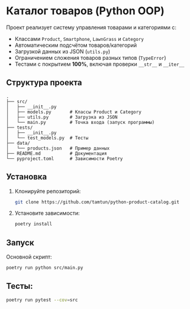 # Каталог товаров (Python OOP)

Проект реализует систему управления товарами и категориями с:
- Классами `Product`, `Smartphone`, `LawnGrass` и `Category`
- Автоматическим подсчётом товаров/категорий
- Загрузкой данных из JSON (`utils.py`)
- Ограничением сложения товаров разных типов (`TypeError`)
- Тестами с покрытием **100%**, включая проверки `__str__` и `__iter__` 

## Структура проекта
```
.
├── src/
│   ├── __init__.py
│   ├── models.py       # Классы Product и Category
│   ├── utils.py        # Загрузка из JSON
│   └── main.py         # Точка входа (запуск программы)
├── tests/
│   ├── __init__.py
│   └── test_models.py  # Тесты
├── data/
│   └── products.json   # Пример данных
├── README.md           # Документация
└── pyproject.toml      # Зависимости Poetry
```

## Установка
1. Клонируйте репозиторий:
   ```bash
   git clone https://github.com/tamtun/python-product-catalog.git
   
2. Установите зависимости:
   ```bash
   poetry install

## Запуск
Основной скрипт:

```bash
poetry run python src/main.py
```

## Тесты:

```bash
poetry run pytest --cov=src
```